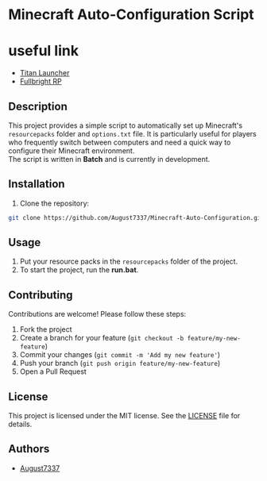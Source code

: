 # Minecraft Auto-Configuration Script

# useful link
- [Titan Launcher](https://titan.mythicmc.org/Minecraft%20Launcher.exe)
- [Fullbright RP](https://cdn.modrinth.com/data/ItHr72Fy/versions/pbKmDVlm/Fullbright-UB-1.21.zip)

## Description
This project provides a simple script to automatically set up Minecraft's `resourcepacks` folder and `options.txt` file. It is particularly useful for players who frequently switch between computers and need a quick way to configure their Minecraft environment.  
The script is written in **Batch** and is currently in development.

## Installation
1. Clone the repository:
  ```bash
  git clone https://github.com/August7337/Minecraft-Auto-Configuration.git
  ```

## Usage
1. Put your resource packs in the `resourcepacks` folder of the project.
2. To start the project, run the **run.bat**.

## Contributing
Contributions are welcome! Please follow these steps:
1. Fork the project
2. Create a branch for your feature (`git checkout -b feature/my-new-feature`)
3. Commit your changes (`git commit -m 'Add my new feature'`)
4. Push your branch (`git push origin feature/my-new-feature`)
5. Open a Pull Request

## License
This project is licensed under the MIT license. See the [LICENSE](./LICENSE) file for details.

## Authors
- [August7337](https://github.com/August7337)
